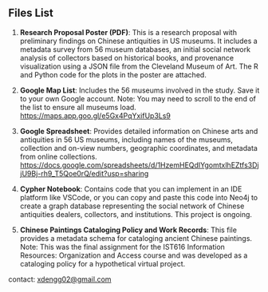 ## Files List

1.	**Research Proposal Poster (PDF)**: This is a research proposal with preliminary findings on Chinese antiquities in US museums. It includes a metadata survey from 56 museum databases, an initial social network analysis of collectors based on historical books, and provenance visualization using a JSON file from the Cleveland Museum of Art. The R and Python code for the plots in the poster are attached.

2.	**Google Map List**: Includes the 56 museums involved in the study. Save it to your own Google account. Note: You may need to scroll to the end of the list to ensure all museums load. https://maps.app.goo.gl/e5Gx4PqYxifUp3Ls9

3.	**Google Spreadsheet**: Provides detailed information on Chinese arts and antiquities in 56 US museums, including names of the museums, collection and on-view numbers, geographic coordinates, and metadata from online collections. https://docs.google.com/spreadsheets/d/1HzemHEQdIYgomtxlhEZtfs3DjjU9Bj-rh9_T5Qoe0rQ/edit?usp=sharing

4.	**Cypher Notebook**: Contains code that you can implement in an IDE platform like VSCode, or you can copy and paste this code into Neo4j to create a graph database representing the social network of Chinese antiquities dealers, collectors, and institutions. This project is ongoing.

5.	**Chinese Paintings Cataloging Policy and Work Records**: This file provides a metadata schema for cataloging ancient Chinese paintings. Note: This was the final assignment for the IST616 Information Resources: Organization and Access course and was developed as a cataloging policy for a hypothetical virtual project.

contact: xdengg02@gmail.com
